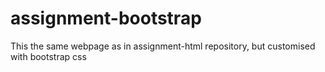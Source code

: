 # assignment-bootstrap

This the same webpage as in assignment-html repository, but customised with bootstrap css
